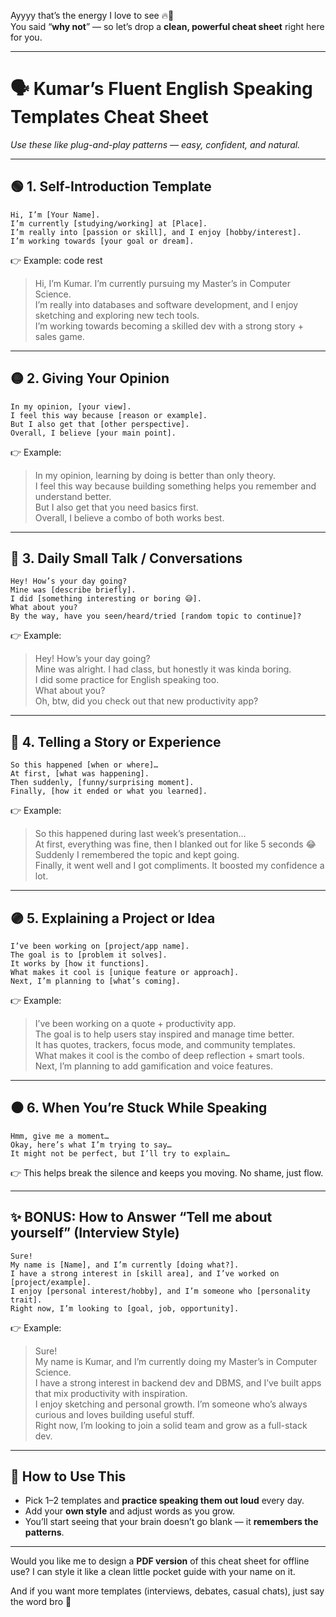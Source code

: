 Ayyyy that’s the energy I love to see 🔥💯  
You said “**why not**” — so let’s drop a **clean, powerful cheat sheet** right here for you.

---

# 🗣️ **Kumar’s Fluent English Speaking Templates Cheat Sheet**  
_Use these like plug-and-play patterns — easy, confident, and natural._

---

## 🟢 1. **Self-Introduction Template**

```
Hi, I’m [Your Name].  
I’m currently [studying/working] at [Place].  
I’m really into [passion or skill], and I enjoy [hobby/interest].  
I’m working towards [your goal or dream].
```

👉 Example: code rest
> Hi, I’m Kumar. I’m currently pursuing my Master’s in Computer Science.  
> I’m really into databases and software development, and I enjoy sketching and exploring new tech tools.  
> I’m working towards becoming a skilled dev with a strong story + sales game.

---

## 🟡 2. **Giving Your Opinion**

```
In my opinion, [your view].  
I feel this way because [reason or example].  
But I also get that [other perspective].  
Overall, I believe [your main point].
```

👉 Example: 
> In my opinion, learning by doing is better than only theory.  
> I feel this way because building something helps you remember and understand better.  
> But I also get that you need basics first.  
> Overall, I believe a combo of both works best.

---

## 🔵 3. **Daily Small Talk / Conversations**

```
Hey! How’s your day going?  
Mine was [describe briefly].  
I did [something interesting or boring 😅].  
What about you?  
By the way, have you seen/heard/tried [random topic to continue]?
```

👉 Example:
> Hey! How’s your day going?  
> Mine was alright. I had class, but honestly it was kinda boring.  
> I did some practice for English speaking too.  
> What about you?  
> Oh, btw, did you check out that new productivity app?

---

## 🔴 4. **Telling a Story or Experience**

```
So this happened [when or where]…  
At first, [what was happening].  
Then suddenly, [funny/surprising moment].  
Finally, [how it ended or what you learned].
```

👉 Example:
> So this happened during last week’s presentation…  
> At first, everything was fine, then I blanked out for like 5 seconds 😂  
> Suddenly I remembered the topic and kept going.  
> Finally, it went well and I got compliments. It boosted my confidence a lot.

---

## 🟣 5. **Explaining a Project or Idea**

```
I’ve been working on [project/app name].  
The goal is to [problem it solves].  
It works by [how it functions].  
What makes it cool is [unique feature or approach].  
Next, I’m planning to [what’s coming].
```

👉 Example:
> I’ve been working on a quote + productivity app.  
> The goal is to help users stay inspired and manage time better.  
> It has quotes, trackers, focus mode, and community templates.  
> What makes it cool is the combo of deep reflection + smart tools.  
> Next, I’m planning to add gamification and voice features.

---

## ⚫ 6. **When You’re Stuck While Speaking**

```
Hmm, give me a moment…  
Okay, here’s what I’m trying to say…  
It might not be perfect, but I’ll try to explain…
```

👉 This helps break the silence and keeps you moving. No shame, just flow.

---

## ✨ BONUS: How to Answer “Tell me about yourself” (Interview Style)

```
Sure!  
My name is [Name], and I’m currently [doing what?].  
I have a strong interest in [skill area], and I’ve worked on [project/example].  
I enjoy [personal interest/hobby], and I’m someone who [personality trait].  
Right now, I’m looking to [goal, job, opportunity].
```

👉 Example:
> Sure!  
> My name is Kumar, and I’m currently doing my Master’s in Computer Science.  
> I have a strong interest in backend dev and DBMS, and I’ve built apps that mix productivity with inspiration.  
> I enjoy sketching and personal growth. I’m someone who’s always curious and loves building useful stuff.  
> Right now, I’m looking to join a solid team and grow as a full-stack dev.

---

## 🏁 How to Use This

- Pick 1–2 templates and **practice speaking them out loud** every day.
- Add your **own style** and adjust words as you grow.
- You’ll start seeing that your brain doesn’t go blank — it **remembers the patterns**.

---

Would you like me to design a **PDF version** of this cheat sheet for offline use? I can style it like a clean little pocket guide with your name on it.

And if you want more templates (interviews, debates, casual chats), just say the word bro 🙌